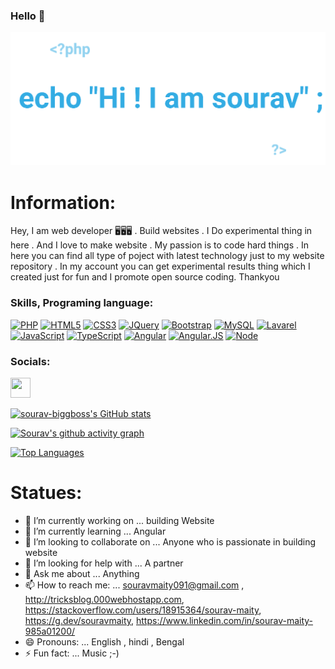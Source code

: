 ### Hello 👋
![alt text](20201004_143458.png)
# Information: 

Hey, I am web developer 🖥️🖥️🖥️ . Build websites . I Do experimental thing in here . And I love to make website . My passion is to code hard things . In here you can find all type of poject with latest technology just to my website repository . In my account you can get experimental results thing which I created just for fun and I promote open source coding. Thankyou

### Skills, Programing language:

<p align="left">
<a href="https://www.php.net/" target="_blank" rel="noreferrer"><img src="https://raw.githubusercontent.com/danielcranney/readme-generator/main/public/icons/skills/php-colored.svg" width="36" height="36" alt="PHP" /></a>
<a href="https://developer.mozilla.org/en-US/docs/Glossary/HTML5" target="_blank" rel="noreferrer"><img src="https://raw.githubusercontent.com/danielcranney/readme-generator/main/public/icons/skills/html5-colored.svg" width="36" height="36" alt="HTML5" /></a>
<a href="https://www.w3.org/TR/CSS/#css" target="_blank" rel="noreferrer"><img src="https://raw.githubusercontent.com/danielcranney/readme-generator/main/public/icons/skills/css3-colored.svg" width="36" height="36" alt="CSS3" /></a>
<a href="https://jquery.com/" target="_blank" rel="noreferrer"><img src="https://raw.githubusercontent.com/danielcranney/readme-generator/main/public/icons/skills/jquery-colored.svg" width="36" height="36" alt="JQuery" /></a>
<a href="https://getbootstrap.com/" target="_blank" rel="noreferrer"><img src="https://raw.githubusercontent.com/danielcranney/readme-generator/main/public/icons/skills/bootstrap-colored.svg" width="36" height="36" alt="Bootstrap" /></a>
<a href="https://www.mysql.com/" target="_blank" rel="noreferrer"><img src="https://raw.githubusercontent.com/danielcranney/readme-generator/main/public/icons/skills/mysql-colored.svg" width="36" height="36" alt="MySQL" /></a>
<a href="https://laravel.com/" target="_blank" rel="noreferrer"><img src="https://raw.githubusercontent.com/danielcranney/readme-generator/main/public/icons/skills/laravel-colored.svg" width="36" height="36" alt="Lavarel" /></a>
<a href="https://javascript.com/" target="_blank" rel="noreferrer"><img src="https://img.shields.io/badge/javascript-%23323330.svg?style=for-the-badge&logo=javascript&logoColor=%23F7DF1E" height="36" alt="JavaScript" /></a>
<a href="https://javascript.com/" target="_blank" rel="noreferrer"><img src="https://img.shields.io/badge/typescript-%23007ACC.svg?style=for-the-badge&logo=typescript&logoColor=white" height="36" alt="TypeScript" /></a>
<a href="https://angular.io/" target="_blank" rel="noreferrer"><img src="https://img.shields.io/badge/angular-%23DD0031.svg?style=for-the-badge&logo=angular&logoColor=white" height="36" alt="Angular" /></a>
<a href="https://angularjs.org/" target="_blank" rel="noreferrer"><img src="https://img.shields.io/badge/angular.js-%23E23237.svg?style=for-the-badge&logo=angularjs&logoColor=white" height="36" alt="Angular.JS" /></a>
<a href="https://nodejs.org/" target="_blank" rel="noreferrer"><img src="https://img.shields.io/badge/node.js-6DA55F?style=for-the-badge&logo=node.js&logoColor=white" height="36" alt="Node" /></a>


 </p>

### Socials:

<p align="left"> <a href="https://www.github.com/sourav-biggboss" target="_blank" rel="noreferrer"><img src="https://raw.githubusercontent.com/danielcranney/readme-generator/main/public/icons/socials/github.svg" width="32" height="32" /></a></p>

<a href="http://www.github.com/sourav-biggboss"><img src="https://github-readme-stats.vercel.app/api?username=sourav-biggboss&show_icons=true&hide=&count_private=true&title_color=0891b2&text_color=ffffff&icon_color=0891b2&bg_color=1c1917&hide_border=true&show_icons=true" alt="sourav-biggboss's GitHub stats" /></a>

[![Sourav's github activity graph](https://github-readme-activity-graph.cyclic.app/graph?username=sourav-biggboss&theme=react-dark)](https://github.com/ashutosh00710/github-readme-activity-graph)

<a href="https://github.com/sourav-biggboss" align="left"><img src="https://github-readme-stats.vercel.app/api/top-langs/?username=sourav-biggboss&langs_count=10&title_color=0891b2&text_color=ffffff&icon_color=0891b2&bg_color=1c1917&hide_border=true&locale=en&custom_title=Top%20%Languages" alt="Top Languages" /></a>

# Statues:

- 🔭 I’m currently working on ... building Website
- 🌱 I’m currently learning ... Angular
- 👯 I’m looking to collaborate on ... Anyone who is passionate in building website
- 🤔 I’m looking for help with ... A partner
- 💬 Ask me about ... Anything
- 📫 How to reach me: ... souravmaity091@gmail.com , http://tricksblog.000webhostapp.com, https://stackoverflow.com/users/18915364/sourav-maity, https://g.dev/souravmaity, https://www.linkedin.com/in/sourav-maity-985a01200/
- 😄 Pronouns: ... English , hindi , Bengal
- ⚡ Fun fact: ... Music
 ;-)
